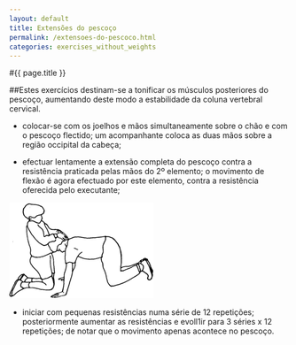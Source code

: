 ```yaml
---
layout: default
title: Extensões do pescoço
permalink: /extensoes-do-pescoco.html
categories: exercises_without_weights
---
```


#{{ page.title }}

##Estes exercícios destinam-se a tonificar os músculos posteriores do pescoço, aumentando deste modo a estabilidade da coluna vertebral cervical.

* colocar-se com os joelhos e mãos simultaneamente sobre o chão e com o pescoço flectido; um acompanhante coloca as duas mãos sobre a região occipital da cabeça;

* efectuar lentamente a extensão completa do pescoço contra a resistência praticada pelas mãos do 2º elemento; o movimento de flexão é agora efectuado por este elemento, contra a resistência oferecida pelo executante;

![Extensões do pescoço](assets/abertura-dos-ombros_clip_image002.gif)

* iniciar com pequenas resistências numa série de 12 repetições; posteriormente aumentar as resistências e evoll1ir para 3 séries x 12 repetições; de notar que o movimento apenas acontece no pescoço.
